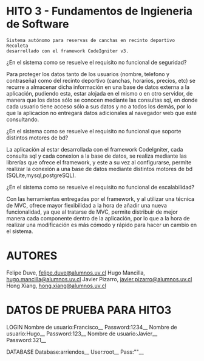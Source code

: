 ﻿HITO 3 - Fundamentos de Ingieneria de Software
==============================================
	Sistema autónomo para reservas de canchas en recinto deportivo Recoleta 
	desarrollado con el framework CodeIgniter v3.

¿En el sistema como se resuelve el requisito no funcional de seguridad?

Para proteger los datos tanto de los usuarios (nombre, telefono y contraseña) como
del recinto deportivo (canchas, horarios, precios, etc) se recurre a almacenar dicha 
información en una base de datos externa a la aplicación, pudiendo esta, estar alojada
en el mismo o en otro servidor, de manera que los datos sólo se conocen mediante las 
consultas sql, en donde cada usuario tiene acceso sólo a sus datos y no a todos los 
demás, por lo que la aplicacion no entregará datos adicionales al navegador web que 
esté consultando.

¿En el sistema como se resuelve el requisito no funcional que soporte distintos
motores de bd?

La aplicación al estar desarrollada con el framework CodeIgniter, cada consulta sql y cada
conexion a la base de datos, se realiza mediante las librerías que ofrece el framework, y este
a su vez al configurarse, permite realizar la conexión a una base de datos mediante distintos
motores de bd (SQLite,mysql,postgreSQL).

¿En el sistema como se resuelve el requisito no funcional de escalabilidad?

Con las herramientas entregadas por el framework, y al  utilizar una técnica de MVC, ofrece mayor
flexibilidad a la hora de añadir una nueva funcionalidad, ya que al tratarse de MVC, permite distribuir
de mejor manera cada componente dentro de la aplicación, por lo que a la hora de realizar una modificación
es más cómodo y rápido para hacer un cambio en el sistema.

AUTORES
=======
Felipe Duve, felipe.duve@alumnos.uv.cl
Hugo Mancilla, hugo.mancilla@alumnos.uv.cl
Javier Pizarro, javier.pizarro@alumnos.uv.cl
Hong Xiang, hong.xiang@alumnos.uv.cl

DATOS DE PRUEBA PARA HITO3
==========================

LOGIN
Nombre de usuario:Francisco__
Password:1234__
Nombre de usuario:Hugo__
Password:123__
Nombre de usuario:Javier__
Password:321__

DATABASE
Database:arriendos__
User:root__
Pass:""__
